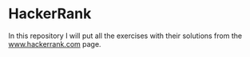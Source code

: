 # HackerRank
In this repository I will put all the exercises with their solutions from the www.hackerrank.com page.
